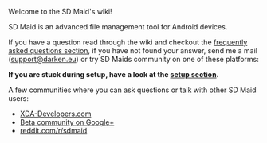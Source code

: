Welcome to the SD Maid's wiki!

SD Maid is an advanced file management tool for Android devices.

If you have a question read through the wiki and checkout the [frequently asked questions section](https://github.com/d4rken/sdmaid-public/wiki/Frequently-Asked-Questions), if you have not found your answer, send me a mail (support@darken.eu) or try SD Maids community on one of these platforms:

**If you are stuck during setup, have a look at the [setup section](https://github.com/d4rken/sdmaid-public/wiki/Setup).**

A few communities where you can ask questions or talk with other SD Maid users:
* [XDA-Developers.com](http://forum.xda-developers.com/showthread.php?t=1013063)
* [Beta community on Google+](https://plus.google.com/u/0/b/116634499773478773276/communities/100352490623212021708)
* [reddit.com/r/sdmaid](https://www.reddit.com/r/sdmaid/) 

